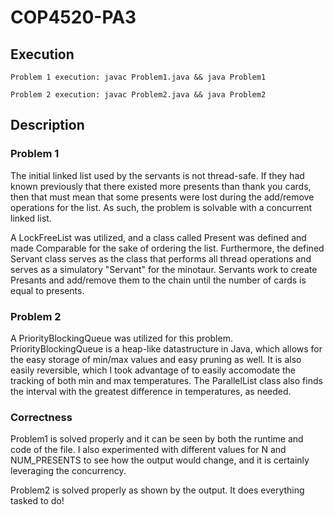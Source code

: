 # COP4520-PA3

## Execution
```Problem 1 execution: javac Problem1.java && java Problem1```

```Problem 2 execution: javac Problem2.java && java Problem2```

## Description

### Problem 1
The initial linked list used by the servants is not thread-safe. If they had known previously that there existed more presents than thank you cards, then that must mean that some presents were lost during the add/remove operations for the list. As such, the problem is solvable with a concurrent linked list.

A LockFreeList was utilized, and a class called Present was defined and made Comparable for the sake of ordering the list. Furthermore, the defined Servant class serves as the class that performs all thread operations and serves as a simulatory "Servant" for the minotaur. Servants work to create Presants and add/remove them to the chain until the number of cards is equal to presents. 

### Problem 2
A PriorityBlockingQueue was utilized for this problem. PriorityBlockingQueue is a heap-like datastructure in Java, which allows for the easy storage of min/max values and easy pruning as well. It is also easily reversible, which I took advantage of to easily accomodate the tracking of both min and max temperatures. The ParallelList class also finds the interval with the greatest difference in temperatures, as needed.

### Correctness

Problem1 is solved properly and it can be seen by both the runtime and code of the file. I also experimented with different values for N and NUM_PRESENTS to see how the output would change, and it is certainly leveraging the concurrency.

Problem2 is solved properly as shown by the output. It does everything tasked to do!
